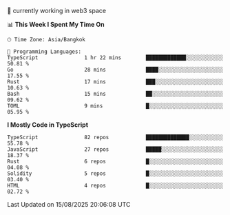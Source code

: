 🔭 currently working in web3 space

<!--START_SECTION:waka-->
📊 **This Week I Spent My Time On** 

```text
🕑︎ Time Zone: Asia/Bangkok

💬 Programming Languages: 
TypeScript               1 hr 22 mins        █████████████░░░░░░░░░░░░   50.81 % 
Go                       28 mins             ████░░░░░░░░░░░░░░░░░░░░░   17.55 % 
Rust                     17 mins             ███░░░░░░░░░░░░░░░░░░░░░░   10.63 % 
Bash                     15 mins             ██░░░░░░░░░░░░░░░░░░░░░░░   09.62 % 
TOML                     9 mins              █░░░░░░░░░░░░░░░░░░░░░░░░   05.95 % 
```

**I Mostly Code in TypeScript** 

```text
TypeScript               82 repos            ██████████████░░░░░░░░░░░   55.78 % 
JavaScript               27 repos            █████░░░░░░░░░░░░░░░░░░░░   18.37 % 
Rust                     6 repos             █░░░░░░░░░░░░░░░░░░░░░░░░   04.08 % 
Solidity                 5 repos             █░░░░░░░░░░░░░░░░░░░░░░░░   03.40 % 
HTML                     4 repos             █░░░░░░░░░░░░░░░░░░░░░░░░   02.72 % 
```




 Last Updated on 15/08/2025 20:06:08 UTC
<!--END_SECTION:waka-->

